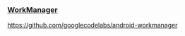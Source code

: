 ### [WorkManager](https://developer.android.com/topic/libraries/architecture/workmanager)

https://github.com/googlecodelabs/android-workmanager
